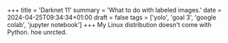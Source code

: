 +++
title = 'Darknet 11'
summary = 'What to do with labeled images.'
date = 2024-04-25T09:34:34+01:00
draft = false
tags = ['yolo', 'goal 3', 'google colab', 'jupyter notebook']
+++
My Linux distribution doesn't come with Python. hoe unrcted.
